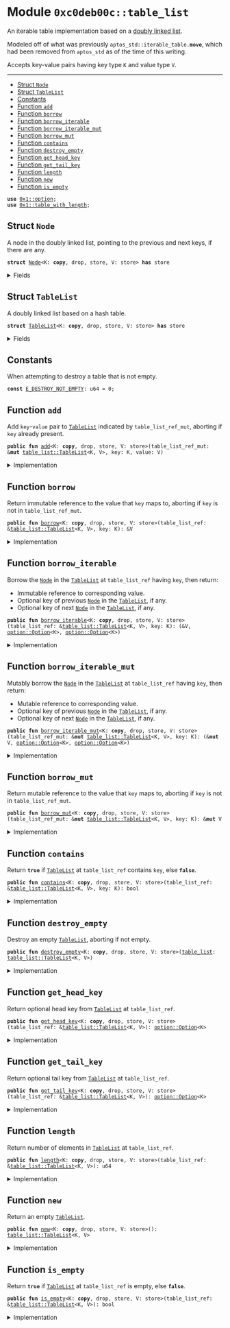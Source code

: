 
<a name="0xc0deb00c_table_list"></a>

# Module `0xc0deb00c::table_list`

An iterable table implementation based on a [doubly linked list](
https://en.wikipedia.org/wiki/Doubly_linked_list).

Modeled off of what was previously <code>aptos_std::iterable_table.<b>move</b></code>,
which had been removed from <code>aptos_std</code> as of the time of this
writing.

Accepts key-value pairs having key type <code>K</code> and value type <code>V</code>.

---


-  [Struct `Node`](#0xc0deb00c_table_list_Node)
-  [Struct `TableList`](#0xc0deb00c_table_list_TableList)
-  [Constants](#@Constants_0)
-  [Function `add`](#0xc0deb00c_table_list_add)
-  [Function `borrow`](#0xc0deb00c_table_list_borrow)
-  [Function `borrow_iterable`](#0xc0deb00c_table_list_borrow_iterable)
-  [Function `borrow_iterable_mut`](#0xc0deb00c_table_list_borrow_iterable_mut)
-  [Function `borrow_mut`](#0xc0deb00c_table_list_borrow_mut)
-  [Function `contains`](#0xc0deb00c_table_list_contains)
-  [Function `destroy_empty`](#0xc0deb00c_table_list_destroy_empty)
-  [Function `get_head_key`](#0xc0deb00c_table_list_get_head_key)
-  [Function `get_tail_key`](#0xc0deb00c_table_list_get_tail_key)
-  [Function `length`](#0xc0deb00c_table_list_length)
-  [Function `new`](#0xc0deb00c_table_list_new)
-  [Function `is_empty`](#0xc0deb00c_table_list_is_empty)


<pre><code><b>use</b> <a href="">0x1::option</a>;
<b>use</b> <a href="">0x1::table_with_length</a>;
</code></pre>



<a name="0xc0deb00c_table_list_Node"></a>

## Struct `Node`

A node in the doubly linked list, pointing to the previous and
next keys, if there are any.


<pre><code><b>struct</b> <a href="table_list.md#0xc0deb00c_table_list_Node">Node</a>&lt;K: <b>copy</b>, drop, store, V: store&gt; <b>has</b> store
</code></pre>



<details>
<summary>Fields</summary>


<dl>
<dt>
<code>value: V</code>
</dt>
<dd>
 Value in a key-value pair.
</dd>
<dt>
<code>previous: <a href="_Option">option::Option</a>&lt;K&gt;</code>
</dt>
<dd>
 Previous key in linked list, if any.
</dd>
<dt>
<code>next: <a href="_Option">option::Option</a>&lt;K&gt;</code>
</dt>
<dd>
 Next key in linked list, if any.
</dd>
</dl>


</details>

<a name="0xc0deb00c_table_list_TableList"></a>

## Struct `TableList`

A doubly linked list based on a hash table.


<pre><code><b>struct</b> <a href="table_list.md#0xc0deb00c_table_list_TableList">TableList</a>&lt;K: <b>copy</b>, drop, store, V: store&gt; <b>has</b> store
</code></pre>



<details>
<summary>Fields</summary>


<dl>
<dt>
<code>inner_table: <a href="_TableWithLength">table_with_length::TableWithLength</a>&lt;K, <a href="table_list.md#0xc0deb00c_table_list_Node">table_list::Node</a>&lt;K, V&gt;&gt;</code>
</dt>
<dd>
 All <code><a href="table_list.md#0xc0deb00c_table_list_Node">Node</a></code>s in the list.
</dd>
<dt>
<code>head: <a href="_Option">option::Option</a>&lt;K&gt;</code>
</dt>
<dd>
 Key of first <code><a href="table_list.md#0xc0deb00c_table_list_Node">Node</a></code> in the list, if any.
</dd>
<dt>
<code>tail: <a href="_Option">option::Option</a>&lt;K&gt;</code>
</dt>
<dd>
 Key of final <code><a href="table_list.md#0xc0deb00c_table_list_Node">Node</a></code> in the list, if any.
</dd>
</dl>


</details>

<a name="@Constants_0"></a>

## Constants


<a name="0xc0deb00c_table_list_E_DESTROY_NOT_EMPTY"></a>

When attempting to destroy a table that is not empty.


<pre><code><b>const</b> <a href="table_list.md#0xc0deb00c_table_list_E_DESTROY_NOT_EMPTY">E_DESTROY_NOT_EMPTY</a>: u64 = 0;
</code></pre>



<a name="0xc0deb00c_table_list_add"></a>

## Function `add`

Add <code>key</code>-<code>value</code> pair to <code><a href="table_list.md#0xc0deb00c_table_list_TableList">TableList</a></code> indicated by
<code>table_list_ref_mut</code>, aborting if <code>key</code> already present.


<pre><code><b>public</b> <b>fun</b> <a href="table_list.md#0xc0deb00c_table_list_add">add</a>&lt;K: <b>copy</b>, drop, store, V: store&gt;(table_list_ref_mut: &<b>mut</b> <a href="table_list.md#0xc0deb00c_table_list_TableList">table_list::TableList</a>&lt;K, V&gt;, key: K, value: V)
</code></pre>



<details>
<summary>Implementation</summary>


<pre><code><b>public</b> <b>fun</b> <a href="table_list.md#0xc0deb00c_table_list_add">add</a>&lt;
    K: <b>copy</b> + drop + store,
    V: store
&gt;(
    table_list_ref_mut: &<b>mut</b> <a href="table_list.md#0xc0deb00c_table_list_TableList">TableList</a>&lt;K, V&gt;,
    key: K,
    value: V
) {
    <b>let</b> node = <a href="table_list.md#0xc0deb00c_table_list_Node">Node</a>{value, previous: table_list_ref_mut.tail,
        next: <a href="_none">option::none</a>()}; // Wrap value in a node.
    // Add node <b>to</b> the inner <a href="">table</a>.
    <a href="_add">table_with_length::add</a>(&<b>mut</b> table_list_ref_mut.inner_table, key, node);
    // If adding the first node in the <a href="">table</a>:
    <b>if</b> (<a href="_is_none">option::is_none</a>(&table_list_ref_mut.head)) {
        // Mark key <b>as</b> the new head.
        table_list_ref_mut.head = <a href="_some">option::some</a>(key);
    } <b>else</b> { // If adding node that is not first in the <a href="">table</a>:
        // Get the <b>old</b> tail node key.
        <b>let</b> old_tail = <a href="_borrow">option::borrow</a>(&table_list_ref_mut.tail);
        // Update the <b>old</b> tail node <b>to</b> have the new key <b>as</b> next.
        <a href="_borrow_mut">table_with_length::borrow_mut</a>(
            &<b>mut</b> table_list_ref_mut.inner_table, *old_tail).next =
                <a href="_some">option::some</a>(key);
    };
    // Update the <a href="">table</a> tail <b>to</b> the new key.
    table_list_ref_mut.tail = <a href="_some">option::some</a>(key);
}
</code></pre>



</details>

<a name="0xc0deb00c_table_list_borrow"></a>

## Function `borrow`

Return immutable reference to the value that <code>key</code> maps to,
aborting if <code>key</code> is not in <code>table_list_ref_mut</code>.


<pre><code><b>public</b> <b>fun</b> <a href="table_list.md#0xc0deb00c_table_list_borrow">borrow</a>&lt;K: <b>copy</b>, drop, store, V: store&gt;(table_list_ref: &<a href="table_list.md#0xc0deb00c_table_list_TableList">table_list::TableList</a>&lt;K, V&gt;, key: K): &V
</code></pre>



<details>
<summary>Implementation</summary>


<pre><code><b>public</b> <b>fun</b> <a href="table_list.md#0xc0deb00c_table_list_borrow">borrow</a>&lt;
    K: <b>copy</b> + drop + store,
    V: store
&gt;(
    table_list_ref: &<a href="table_list.md#0xc0deb00c_table_list_TableList">TableList</a>&lt;K, V&gt;,
    key: K,
): &V {
    &<a href="_borrow">table_with_length::borrow</a>(&table_list_ref.inner_table, key).value
}
</code></pre>



</details>

<a name="0xc0deb00c_table_list_borrow_iterable"></a>

## Function `borrow_iterable`

Borrow the <code><a href="table_list.md#0xc0deb00c_table_list_Node">Node</a></code> in the <code><a href="table_list.md#0xc0deb00c_table_list_TableList">TableList</a></code> at <code>table_list_ref</code> having
<code>key</code>, then return:
* Immutable reference to corresponding value.
* Optional key of previous <code><a href="table_list.md#0xc0deb00c_table_list_Node">Node</a></code> in the <code><a href="table_list.md#0xc0deb00c_table_list_TableList">TableList</a></code>, if any.
* Optional key of next <code><a href="table_list.md#0xc0deb00c_table_list_Node">Node</a></code> in the <code><a href="table_list.md#0xc0deb00c_table_list_TableList">TableList</a></code>, if any.


<pre><code><b>public</b> <b>fun</b> <a href="table_list.md#0xc0deb00c_table_list_borrow_iterable">borrow_iterable</a>&lt;K: <b>copy</b>, drop, store, V: store&gt;(table_list_ref: &<a href="table_list.md#0xc0deb00c_table_list_TableList">table_list::TableList</a>&lt;K, V&gt;, key: K): (&V, <a href="_Option">option::Option</a>&lt;K&gt;, <a href="_Option">option::Option</a>&lt;K&gt;)
</code></pre>



<details>
<summary>Implementation</summary>


<pre><code><b>public</b> <b>fun</b> <a href="table_list.md#0xc0deb00c_table_list_borrow_iterable">borrow_iterable</a>&lt;
    K: <b>copy</b> + drop + store,
    V: store
&gt;(
    table_list_ref: &<a href="table_list.md#0xc0deb00c_table_list_TableList">TableList</a>&lt;K, V&gt;,
    key: K,
): (
    &V,
    Option&lt;K&gt;,
    Option&lt;K&gt;
) {
    <b>let</b> node_ref = // Borrow immutable reference <b>to</b> node having key.
        <a href="_borrow">table_with_length::borrow</a>(&table_list_ref.inner_table, key);
    // Return corresponding fields.
    (&node_ref.value, node_ref.previous, node_ref.next)
}
</code></pre>



</details>

<a name="0xc0deb00c_table_list_borrow_iterable_mut"></a>

## Function `borrow_iterable_mut`

Mutably borrow the <code><a href="table_list.md#0xc0deb00c_table_list_Node">Node</a></code> in the <code><a href="table_list.md#0xc0deb00c_table_list_TableList">TableList</a></code> at <code>table_list_ref</code>
having <code>key</code>, then return:
* Mutable reference to corresponding value.
* Optional key of previous <code><a href="table_list.md#0xc0deb00c_table_list_Node">Node</a></code> in the <code><a href="table_list.md#0xc0deb00c_table_list_TableList">TableList</a></code>, if any.
* Optional key of next <code><a href="table_list.md#0xc0deb00c_table_list_Node">Node</a></code> in the <code><a href="table_list.md#0xc0deb00c_table_list_TableList">TableList</a></code>, if any.


<pre><code><b>public</b> <b>fun</b> <a href="table_list.md#0xc0deb00c_table_list_borrow_iterable_mut">borrow_iterable_mut</a>&lt;K: <b>copy</b>, drop, store, V: store&gt;(table_list_ref_mut: &<b>mut</b> <a href="table_list.md#0xc0deb00c_table_list_TableList">table_list::TableList</a>&lt;K, V&gt;, key: K): (&<b>mut</b> V, <a href="_Option">option::Option</a>&lt;K&gt;, <a href="_Option">option::Option</a>&lt;K&gt;)
</code></pre>



<details>
<summary>Implementation</summary>


<pre><code><b>public</b> <b>fun</b> <a href="table_list.md#0xc0deb00c_table_list_borrow_iterable_mut">borrow_iterable_mut</a>&lt;
    K: <b>copy</b> + drop + store,
    V: store
&gt;(
    table_list_ref_mut: &<b>mut</b> <a href="table_list.md#0xc0deb00c_table_list_TableList">TableList</a>&lt;K, V&gt;,
    key: K,
): (
    &<b>mut</b> V,
    Option&lt;K&gt;,
    Option&lt;K&gt;
) {
    // Borrow mutable reference <b>to</b> node having key.
    <b>let</b> node_ref_mut = <a href="_borrow_mut">table_with_length::borrow_mut</a>(
        &<b>mut</b> table_list_ref_mut.inner_table, key);
    // Return corresponding fields.
    (&<b>mut</b> node_ref_mut.value, node_ref_mut.previous, node_ref_mut.next)
}
</code></pre>



</details>

<a name="0xc0deb00c_table_list_borrow_mut"></a>

## Function `borrow_mut`

Return mutable reference to the value that <code>key</code> maps to,
aborting if <code>key</code> is not in <code>table_list_ref_mut</code>.


<pre><code><b>public</b> <b>fun</b> <a href="table_list.md#0xc0deb00c_table_list_borrow_mut">borrow_mut</a>&lt;K: <b>copy</b>, drop, store, V: store&gt;(table_list_ref_mut: &<b>mut</b> <a href="table_list.md#0xc0deb00c_table_list_TableList">table_list::TableList</a>&lt;K, V&gt;, key: K): &<b>mut</b> V
</code></pre>



<details>
<summary>Implementation</summary>


<pre><code><b>public</b> <b>fun</b> <a href="table_list.md#0xc0deb00c_table_list_borrow_mut">borrow_mut</a>&lt;
    K: <b>copy</b> + drop + store,
    V: store
&gt;(
    table_list_ref_mut: &<b>mut</b> <a href="table_list.md#0xc0deb00c_table_list_TableList">TableList</a>&lt;K, V&gt;,
    key: K,
): &<b>mut</b> V {
    &<b>mut</b> table_with_length::
        borrow_mut(&<b>mut</b> table_list_ref_mut.inner_table, key).value
}
</code></pre>



</details>

<a name="0xc0deb00c_table_list_contains"></a>

## Function `contains`

Return <code><b>true</b></code> if <code><a href="table_list.md#0xc0deb00c_table_list_TableList">TableList</a></code> at <code>table_list_ref</code> contains <code>key</code>,
else <code><b>false</b></code>.


<pre><code><b>public</b> <b>fun</b> <a href="table_list.md#0xc0deb00c_table_list_contains">contains</a>&lt;K: <b>copy</b>, drop, store, V: store&gt;(table_list_ref: &<a href="table_list.md#0xc0deb00c_table_list_TableList">table_list::TableList</a>&lt;K, V&gt;, key: K): bool
</code></pre>



<details>
<summary>Implementation</summary>


<pre><code><b>public</b> <b>fun</b> <a href="table_list.md#0xc0deb00c_table_list_contains">contains</a>&lt;
    K: <b>copy</b> + drop + store,
    V: store
&gt;(
    table_list_ref: &<a href="table_list.md#0xc0deb00c_table_list_TableList">TableList</a>&lt;K, V&gt;,
    key: K,
): bool {
    <a href="_contains">table_with_length::contains</a>(&table_list_ref.inner_table, key)
}
</code></pre>



</details>

<a name="0xc0deb00c_table_list_destroy_empty"></a>

## Function `destroy_empty`

Destroy an empty <code><a href="table_list.md#0xc0deb00c_table_list_TableList">TableList</a></code>, aborting if not empty.


<pre><code><b>public</b> <b>fun</b> <a href="table_list.md#0xc0deb00c_table_list_destroy_empty">destroy_empty</a>&lt;K: <b>copy</b>, drop, store, V: store&gt;(<a href="table_list.md#0xc0deb00c_table_list">table_list</a>: <a href="table_list.md#0xc0deb00c_table_list_TableList">table_list::TableList</a>&lt;K, V&gt;)
</code></pre>



<details>
<summary>Implementation</summary>


<pre><code><b>public</b> <b>fun</b> <a href="table_list.md#0xc0deb00c_table_list_destroy_empty">destroy_empty</a>&lt;
    K: <b>copy</b> + drop + store,
    V: store
&gt;(
    <a href="table_list.md#0xc0deb00c_table_list">table_list</a>: <a href="table_list.md#0xc0deb00c_table_list_TableList">TableList</a>&lt;K, V&gt;
) {
    // Assert <a href="">table</a> list is empty.
    <b>assert</b>!(<a href="table_list.md#0xc0deb00c_table_list_is_empty">is_empty</a>(&<a href="table_list.md#0xc0deb00c_table_list">table_list</a>), <a href="table_list.md#0xc0deb00c_table_list_E_DESTROY_NOT_EMPTY">E_DESTROY_NOT_EMPTY</a>);
    // Unpack, destroying head and tail fields.
    <b>let</b> <a href="table_list.md#0xc0deb00c_table_list_TableList">TableList</a>{inner_table, head: _, tail: _} = <a href="table_list.md#0xc0deb00c_table_list">table_list</a>;
    <a href="_destroy_empty">table_with_length::destroy_empty</a>(inner_table);
}
</code></pre>



</details>

<a name="0xc0deb00c_table_list_get_head_key"></a>

## Function `get_head_key`

Return optional head key from <code><a href="table_list.md#0xc0deb00c_table_list_TableList">TableList</a></code> at <code>table_list_ref</code>.


<pre><code><b>public</b> <b>fun</b> <a href="table_list.md#0xc0deb00c_table_list_get_head_key">get_head_key</a>&lt;K: <b>copy</b>, drop, store, V: store&gt;(table_list_ref: &<a href="table_list.md#0xc0deb00c_table_list_TableList">table_list::TableList</a>&lt;K, V&gt;): <a href="_Option">option::Option</a>&lt;K&gt;
</code></pre>



<details>
<summary>Implementation</summary>


<pre><code><b>public</b> <b>fun</b> <a href="table_list.md#0xc0deb00c_table_list_get_head_key">get_head_key</a>&lt;
    K: <b>copy</b> + drop + store,
    V: store
&gt;(
    table_list_ref: &<a href="table_list.md#0xc0deb00c_table_list_TableList">TableList</a>&lt;K, V&gt;
): Option&lt;K&gt; {
    table_list_ref.head
}
</code></pre>



</details>

<a name="0xc0deb00c_table_list_get_tail_key"></a>

## Function `get_tail_key`

Return optional tail key from <code><a href="table_list.md#0xc0deb00c_table_list_TableList">TableList</a></code> at <code>table_list_ref</code>.


<pre><code><b>public</b> <b>fun</b> <a href="table_list.md#0xc0deb00c_table_list_get_tail_key">get_tail_key</a>&lt;K: <b>copy</b>, drop, store, V: store&gt;(table_list_ref: &<a href="table_list.md#0xc0deb00c_table_list_TableList">table_list::TableList</a>&lt;K, V&gt;): <a href="_Option">option::Option</a>&lt;K&gt;
</code></pre>



<details>
<summary>Implementation</summary>


<pre><code><b>public</b> <b>fun</b> <a href="table_list.md#0xc0deb00c_table_list_get_tail_key">get_tail_key</a>&lt;
    K: <b>copy</b> + drop + store,
    V: store
&gt;(
    table_list_ref: &<a href="table_list.md#0xc0deb00c_table_list_TableList">TableList</a>&lt;K, V&gt;
): Option&lt;K&gt; {
    table_list_ref.tail
}
</code></pre>



</details>

<a name="0xc0deb00c_table_list_length"></a>

## Function `length`

Return number of elements in <code><a href="table_list.md#0xc0deb00c_table_list_TableList">TableList</a></code> at <code>table_list_ref</code>.


<pre><code><b>public</b> <b>fun</b> <a href="table_list.md#0xc0deb00c_table_list_length">length</a>&lt;K: <b>copy</b>, drop, store, V: store&gt;(table_list_ref: &<a href="table_list.md#0xc0deb00c_table_list_TableList">table_list::TableList</a>&lt;K, V&gt;): u64
</code></pre>



<details>
<summary>Implementation</summary>


<pre><code><b>public</b> <b>fun</b> <a href="table_list.md#0xc0deb00c_table_list_length">length</a>&lt;
    K: <b>copy</b> + drop + store,
    V: store
&gt;(
    table_list_ref: &<a href="table_list.md#0xc0deb00c_table_list_TableList">TableList</a>&lt;K, V&gt;
): u64 {
    <a href="_length">table_with_length::length</a>(&table_list_ref.inner_table)
}
</code></pre>



</details>

<a name="0xc0deb00c_table_list_new"></a>

## Function `new`

Return an empty <code><a href="table_list.md#0xc0deb00c_table_list_TableList">TableList</a></code>.


<pre><code><b>public</b> <b>fun</b> <a href="table_list.md#0xc0deb00c_table_list_new">new</a>&lt;K: <b>copy</b>, drop, store, V: store&gt;(): <a href="table_list.md#0xc0deb00c_table_list_TableList">table_list::TableList</a>&lt;K, V&gt;
</code></pre>



<details>
<summary>Implementation</summary>


<pre><code><b>public</b> <b>fun</b> <a href="table_list.md#0xc0deb00c_table_list_new">new</a>&lt;
    K: <b>copy</b> + drop + store,
    V: store
&gt;(): <a href="table_list.md#0xc0deb00c_table_list_TableList">TableList</a>&lt;K, V&gt; {
    <a href="table_list.md#0xc0deb00c_table_list_TableList">TableList</a>{
        inner_table: <a href="_new">table_with_length::new</a>(),
        head: <a href="_none">option::none</a>(),
        tail: <a href="_none">option::none</a>()
    }
}
</code></pre>



</details>

<a name="0xc0deb00c_table_list_is_empty"></a>

## Function `is_empty`

Return <code><b>true</b></code> if <code><a href="table_list.md#0xc0deb00c_table_list_TableList">TableList</a></code> at <code>table_list_ref</code> is empty, else
<code><b>false</b></code>.


<pre><code><b>public</b> <b>fun</b> <a href="table_list.md#0xc0deb00c_table_list_is_empty">is_empty</a>&lt;K: <b>copy</b>, drop, store, V: store&gt;(table_list_ref: &<a href="table_list.md#0xc0deb00c_table_list_TableList">table_list::TableList</a>&lt;K, V&gt;): bool
</code></pre>



<details>
<summary>Implementation</summary>


<pre><code><b>public</b> <b>fun</b> <a href="table_list.md#0xc0deb00c_table_list_is_empty">is_empty</a>&lt;
    K: <b>copy</b> + drop + store,
    V: store
&gt;(
    table_list_ref: &<a href="table_list.md#0xc0deb00c_table_list_TableList">TableList</a>&lt;K, V&gt;
): bool {
    <a href="_empty">table_with_length::empty</a>(&table_list_ref.inner_table)
}
</code></pre>



</details>
